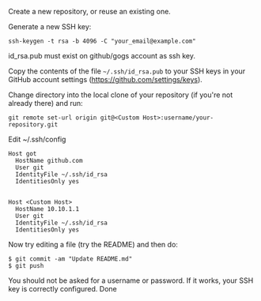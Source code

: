 Create a new repository, or reuse an existing one.

Generate a new SSH key:
```
ssh-keygen -t rsa -b 4096 -C "your_email@example.com"
```

id_rsa.pub must exist on github/gogs account as ssh key.

Copy the contents of the file `~/.ssh/id_rsa.pub` to your SSH keys in your GitHub account settings (https://github.com/settings/keys).


Change directory into the local clone of your repository (if you're not already there) and run:

```
git remote set-url origin git@<Custom Host>:username/your-repository.git
```
Edit ~/.ssh/config
```
Host got
  HostName github.com
  User git
  IdentityFile ~/.ssh/id_rsa
  IdentitiesOnly yes


Host <Custom Host>
  HostName 10.10.1.1
  User git
  IdentityFile ~/.ssh/id_rsa
  IdentitiesOnly yes
```

Now try editing a file (try the README) and then do:

```
$ git commit -am "Update README.md"
$ git push
```

You should not be asked for a username or password. If it works, your SSH key is correctly configured.
Done
